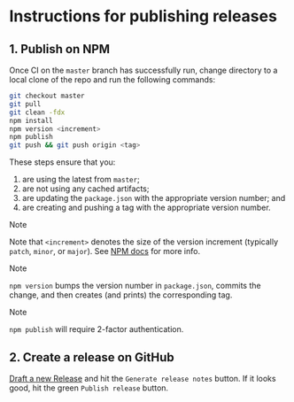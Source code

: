 # Instructions for publishing releases

## 1. Publish on NPM
Once CI on the `master` branch has successfully run, change directory to a local clone of the repo and run the following commands:

```sh
git checkout master
git pull
git clean -fdx
npm install
npm version <increment>
npm publish
git push && git push origin <tag>
```

These steps ensure that you:
1. are using the latest from `master`;
2. are not using any cached artifacts;
3. are updating the `package.json` with the appropriate version number; and
4. are creating and pushing a tag with the appropriate version number.

> [!NOTE]
> Note that `<increment>` denotes the size of the version increment (typically `patch`, `minor`, or `major`). See [NPM docs](https://docs.npmjs.com/cli/v8/commands/npm-version) for more info.

> [!NOTE]
> `npm version` bumps the version number in `package.json`, commits the change, and then creates (and prints) the corresponding tag.

> [!NOTE]
> `npm publish` will require 2-factor authentication.

## 2. Create a release on GitHub

[Draft a new Release](https://github.com/lf-lang/reactor-ts/releases/new) and hit the `Generate release notes` button. If it looks good, hit the green `Publish release` button.
